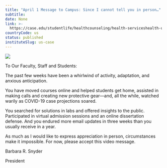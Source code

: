 ```yaml
---
title: "April 1 Message to Campus: Since I cannot tell you in person…"
subtitle: 
date: None
link: >-
  https://case.edu/studentlife/healthcounseling/health-serviceshealth-updates/april-1-message-campus-i-cannot-tell-you-person
countryCode: us
status: published
instituteSlug: us-case
---
```

![](https://case.edu/studentlife/healthcounseling/themes/custom/crew/images/CWRU-sign-logo.jpg)

To Our Faculty, Staff and Students:

The past few weeks have been a whirlwind of activity, adaptation, and anxious anticipation.

You have moved courses online and helped students get home, assisted in making calls and creating new protective gear—and, all the while, watched warily as COVID-19 case projections soared.

You searched for solutions in labs and offered insights to the public. Participated in virtual admission sessions and an online dissertation defense. And you endured more email updates in three weeks than you usually receive in a year.

As much as I would like to express appreciation in person, circumstances make it impossible. For now, please accept this video message.

Barbara R. Snyder

President